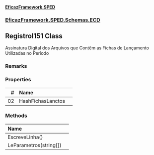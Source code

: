 #### [EficazFramework.SPED](EficazFrameworkSPED.md 'EficazFramework SPED')
### [EficazFramework.SPED.Schemas.ECD](EficazFramework.SPED.Schemas.ECD.md 'EficazFramework.SPED.Schemas.ECD')

## RegistroI151 Class

Assinatura Digital dos Arquivos que Contêm as Fichas de Lançamento Utilizadas no Período

### Remarks
### Properties

| # | Name | |
| ---: | :--- | :--- |
| 02 | HashFichasLanctos |  |
### Methods

| Name | |
| :--- | :--- |
| EscreveLinha() |  |
| LeParametros(string[]) |  |
